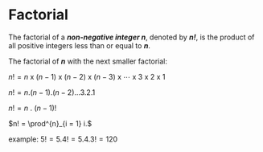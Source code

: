# Factorial

The factorial of a _**non-negative integer n**_, denoted by _**n!**_, is the product of all positive integers less than or equal to _**n**_.

The factorial of _**n**_ with the next smaller factorial: 


$n! = n$ x $(n - 1)$ x $(n - 2)$ x $(n - 3)$ x $\cdots$ x $3$ x $2$ x $1$

$n! = n . (n -1) . (n - 2) \dots  3 . 2 . 1$

$n! = n$ . $(n - 1)!$

$n! = \prod^{n}_{i = 1} i.$

example: $5! = 5 . 4! = 5.4.3! = 120$
